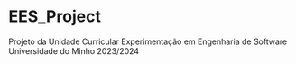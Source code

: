 # EES_Project

Projeto da Unidade Curricular Experimentação em Engenharia de Software
Universidade do Minho
2023/2024
